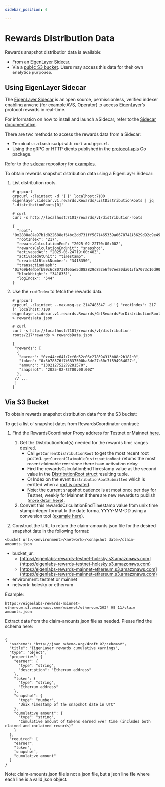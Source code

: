 ```yaml
---
sidebar_position: 4

---
```


# Rewards Distribution Data

Rewards snapshot distribution data is available:
* From an [EigenLayer Sidecar](#using-eigenlayer-sidecar).
* Via a [public S3 bucket](#via-s3-bucket). Users may access this data for their own analytics purposes.

## Using EigenLayer Sidecar

The [EigenLayer Sidecar](https://sidecar-docs.eigenlayer.xyz/docs/sidecar/running/getting-started) is an open source, permissionless, verified indexer enabling anyone (for example AVS, Operator) to access 
EigenLayer’s protocol rewards in real-time.

For information on how to install and launch a Sidecar, refer to the [Sidecar documentation](https://sidecar-docs.eigenlayer.xyz/docs/sidecar/running/getting-started).

There are two methods to access the rewards data from a Sidecar:
* Terminal or a bash script with `curl` and `grpcurl`.
* Using the gRPC or HTTP clients published in the [protocol-apis](https://github.com/Layr-Labs/protocol-apis) Go package.

Refer to the [sidecar](https://github.com/Layr-Labs/sidecar) repository for [examples](https://github.com/Layr-Labs/sidecar/blob/master/examples/rewardsData/main.go).

To obtain rewards snapshot distribution data using a EigenLayer Sidecar:

1. List distribution roots. 
   ``` 
   # grpcurl
   grpcurl -plaintext -d '{ }' localhost:7100 eigenlayer.sidecar.v1.rewards.Rewards/ListDistributionRoots | jq '.distributionRoots[0]'

   # curl
   curl -s http://localhost:7101/rewards/v1/distribution-roots

   {
     "root": "0x2888a89a97b1d022688ef24bc2dd731ff5871465339a067874143629d92c9e49",
     "rootIndex": "217",
     "rewardsCalculationEnd": "2025-02-22T00:00:00Z",
     "rewardsCalculationEndUnit": "snapshot",
     "activatedAt": "2025-02-24T19:00:48Z",
     "activatedAtUnit": "timestamp",
     "createdAtBlockNumber": "3418350",
     "transactionHash": "0x769b4efbefb99c6c80738405ae5d082829d8e2e6f97ee20da615fa7073c16d90",
     "blockHeight": "3418350",
     "logIndex": "544"
   }
   ```
2. Use the `rootIndex` to fetch the rewards data.
   ```
   # grpcurl
   grpcurl -plaintext --max-msg-sz 2147483647 -d '{ "rootIndex": 217 }' localhost:7100 eigenlayer.sidecar.v1.rewards.Rewards/GetRewardsForDistributionRoot > rewardsData.json

   # curl
   curl -s http://localhost:7101/rewards/v1/distribution-roots/217/rewards > rewardsData.json

   {
    "rewards": [
     {
      "earner": "0xe44ce641a7cf6d52c06c278694313b08c2b181c0",
      "token": "0x3b78576f7d6837500ba3de27a60c7f594934027e",
      "amount": "130212752259281570",
      "snapshot": "2025-02-22T00:00:00Z"
     },
    // ...
    ]
   }
   ```

## Via S3 Bucket

To obtain rewards snapshot distribution data from the S3 bucket: 

To get a list of snapshot dates from RewardsCoordinator contract:

1. Find the RewardsCoordinator Proxy address for Testnet or Mainnet [here](https://github.com/Layr-Labs/eigenlayer-contracts/?tab=readme-ov-file#deployments).
    1. Get the DistributionRoot(s) needed for the rewards time ranges desired.
       * Call `getCurrentDistributionRoot` to get the most recent root posted. `getCurrentClaimableDistributionRoot` returns the most recent claimable root since there is an activation delay.
       * Find the rewardsCalculationEndTimestamp value as the second value in the [DistributionRoot struct](https://github.com/Layr-Labs/eigenlayer-contracts/blob/b4fa900a11df04f3b0034e225deb1eb42b39f8bc/src/contracts/interfaces/IRewardsCoordinator.sol#L72) resulting tuple.
       * Or Index on the event `DistributionRootSubmitted` which is emitted when a [root is created](https://etherscan.io/tx/0x2aff6f7b0132092c05c8f6f41a5e5eeeb208aa0d95ebcc9022d7823e343dd012#eventlog).
       * Note: the current snapshot cadence is at most once per day for Testnet, weekly for Mainnet if there are new rewards to publish ([more detail here](https://github.com/Layr-Labs/eigenlayer-contracts/blob/dev/docs/core/RewardsCoordinator.md#off-chain-calculation)).
   2. Convert this rewardsCalculationEndTimestamp value from unix time stamp integer format to the date format YYYY-MM-DD using a conversion tool ([example here](https://www.unixtimestamp.com/)).

2. Construct the URL to return the claim-amounts.json file for the desired snapshot date in the following format:

`<bucket url>/<environment>/<network>/<snapshot date>/claim-amounts.json`

* bucket_url: 
  * [https://eigenlabs-rewards-testnet-holesky.s3.amazonaws.com](https://eigenlabs-rewards-testnet-holesky.s3.amazonaws.com)
  * [https://eigenlabs-rewards-mainnet-ethereum.s3.amazonaws.com](https://eigenlabs-rewards-mainnet-ethereum.s3.amazonaws.com)
* environment: testnet or mainnet
* network: holesky or ethereum

Example:

`https://eigenlabs-rewards-mainnet-ethereum.s3.amazonaws.com/mainnet/ethereum/2024-08-11/claim-amounts.json`

Extract data from the claim-amounts.json file as needed. Please find the schema here:

```

{
  "$schema": "http://json-schema.org/draft-07/schema#",
  "title": "EigenLayer rewards cumulative earnings",
  "type": "object",
  "properties": {
    "earner": {
      "type": "string",
      "description": "Ethereum address"
    },
    "token": {
      "type": "string",
      "Ethereum address"
    },
    "snapshot": {
      "type": "number",
      "Unix timestamp of the snapshot date in UTC"
    },
    "cumulative_amount": {
      "type": "string",
      "Cumulative amount of tokens earned over time (includes both claimed and unclaimed rewards)"
    }
  },
  "required": [
    "earner",
    "token",
    "snapshot",
    "cumulative_amount"
  ]
}
```

Note: claim-amounts.json file is not a json file, but a json line file where each line is a valid json object.
